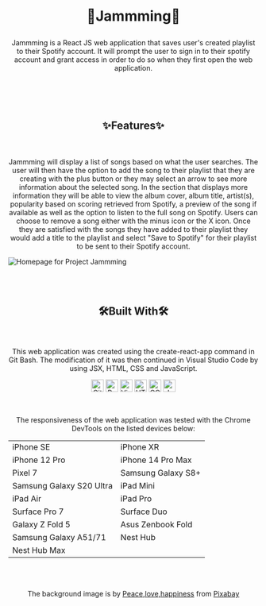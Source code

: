 # <p align="center">🎵Jammming🎵</p>

<p align="center">Jammming is a React JS web application that saves user's created playlist to their Spotify account. It will prompt the user to sign in to their spotify account and grant access in order to do so when they first open the web application.</p>

<br>
<br>
<br>

## <p align="center">✨Features✨</p>

<br>

<p align="center">Jammming will display a list of songs based on what the user searches. The user will then have the option to add the song to their playlist that they are creating with the plus button or they may select an arrow to see more information about the selected song. In the section that displays more information they will be able to view the album cover, album title, artist(s), popularity based on scoring retrieved from Spotify, a preview of the song if available as well as the option to listen to the full song on Spotify. Users can choose to remove a song either with the minus icon or the X icon. Once they are satisfied with the songs they have added to their playlist they would add a title to the playlist and select "Save to Spotify" for their playlist to be sent to their Spotify account.</p>

![Homepage for Project Jammming](https://github.com/user-attachments/assets/e3b6c31b-8e0a-49c9-a5ad-419c94842d6f)


<br>
<br>

## <p align="center">🛠️Built With🛠️</p>

<br>

<p align="center">This web application was created using the create-react-app command in Git Bash. The modification of it was then continued in Visual Studio Code by using JSX, HTML, CSS and JavaScript.</p>

<p align="center"> <img src="https://github.com/user-attachments/assets/6bad65d2-de1b-4217-acab-2a6350f50be5" alt="Git Bash icon" style="height: 25px;"> <img src="https://github.com/user-attachments/assets/9161ce8c-f110-4366-8705-4db7298ca41d" alt="React icon" style="height: 25px;"> <img src="https://github.com/Courressa/SunCon/assets/169003750/2aba3cad-81db-4cc2-978a-a88c0afbcce1" alt="Visual Studio Code icon" style="height: 25px;">  <img src="https://github.com/Courressa/SunCon/assets/169003750/bb3f98e3-b54c-40cf-8d6d-8031ede53493" alt="HTML icon" style="height: 25px;">  <img src="https://github.com/Courressa/SunCon/assets/169003750/757fb538-1479-422a-9554-285a87bf4e4f" alt="CCS icon" style="height: 25px;"> 
<img src="https://github.com/user-attachments/assets/0919a98a-1ab5-4e62-a4cf-822d81f2593c" alt="JavaScript icon" style="height: 25px;">

</p>

<br>

<p align="center">The responsiveness of the web application was tested with the Chrome DevTools on the listed devices below:</p>

<div align="center">
  <table border="0">
     <tr>
        <td>iPhone SE</td>
        <td>iPhone XR</td>
     </tr>
      <tr>
        <td>iPhone 12 Pro</td>
        <td>iPhone 14 Pro Max</td>
     </tr>
      <tr>
        <td>Pixel 7</td>
        <td>Samsung Galaxy S8+</td>
     </tr>
      <tr>
        <td>Samsung Galaxy S20 Ultra</td>
        <td>iPad Mini</td>
     </tr>
      <tr>
        <td>iPad Air</td>
        <td>iPad Pro</td>
     </tr>
      <tr>
        <td>Surface Pro 7</td>
        <td>Surface Duo</td>
     </tr>
      <tr>
        <td>Galaxy Z Fold 5</td>
        <td>Asus Zenbook Fold</td>
     </tr>
      <tr>
        <td>Samsung Galaxy A51/71</td>
        <td>Nest Hub</td>
     </tr>
      <tr>
        <td>Nest Hub Max</td>
        <td></td>
     </tr>
  </table>
</div>
<br>
<br>
<p align="center">The background image is by <a href="https://pixabay.com/users/placidplace-25572496/?utm_source=link-attribution&utm_medium=referral&utm_campaign=image&utm_content=7849579">Peace,love,happiness</a> from <a href="https://pixabay.com//?utm_source=link-attribution&utm_medium=referral&utm_campaign=image&utm_content=7849579">Pixabay</a></p> 
